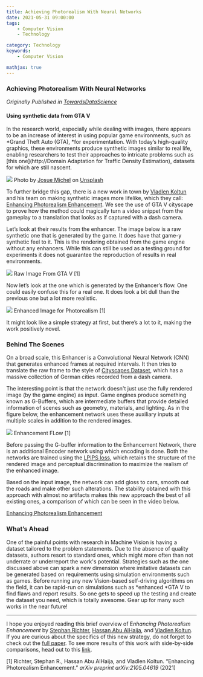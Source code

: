 ```yaml
---
title: Achieving Photorealism With Neural Networks
date: 2021-05-31 09:00:00
tags:
    - Computer Vision
    - Technology

category: Technology 
keywords:
    - Computer Vision

mathjax: true
---
```



### Achieving Photorealism With Neural Networks
*Originally Published in [TowardsDataScience](https://towardsdatascience.com/achieving-photorealism-with-neural-networks-f80ded1b4cdb)*
#### Using synthetic data from GTA V

In the research world, especially while dealing with images, there appears to be
an increase of interest in using popular game environments, such as *Grand Theft
Auto (GTA), *for experimentation. With today’s high-quality graphics, these
environments produce synthetic images similar to real life, enabling researchers
to test their approaches to intricate problems such as [this one](http://Domain
Adaptation for Traffic Density Estimation), datasets for which are still
nascent.

![](https://cdn-images-1.medium.com/max/1800/1*LXLM7-sczg_v0ufScjwMVA.jpeg)
<span class="figcaption_hack">Photo by [Josue
Michel](https://unsplash.com/@josuemichelphotography?utm_source=unsplash&utm_medium=referral&utm_content=creditCopyText)
on
[Unsplash](https://unsplash.com/s/photos/camera-old?utm_source=unsplash&utm_medium=referral&utm_content=creditCopyText)</span>

To further bridge this gap, there is a new work in town by [Vladlen
Koltun](http://vladlen.info/) and his team on making synthetic images more
lifelike, which they call: [Enhancing Photorealism
Enhancement](https://intel-isl.github.io/PhotorealismEnhancement/). We see the
use of GTA V cityscape to prove how the method could magically turn a video
snippet from the gameplay to a translation that looks as if captured with a dash
camera.

Let’s look at their results from the enhancer. The image below is a raw
synthetic one that is generated by the game. It does have that game-y synthetic
feel to it. This is the rendering obtained from the game engine without any
enhancers. While this can still be used as a testing ground for experiments it
does not guarantee the reproduction of results in real environments.

![](https://cdn-images-1.medium.com/max/1200/1*PccKm4aD6mHCpDBEuahpyg.png)
<span class="figcaption_hack">Raw Image From GTA V [1]</span>

Now let’s look at the one which is generated by the Enhancer’s flow. One could
easily confuse this for a real one. It does look a bit dull than the previous
one but a lot more realistic.

![](https://cdn-images-1.medium.com/max/1200/1*qEo150GXTx6RHsc9140bRw.jpeg)
<span class="figcaption_hack">Enhanced Image for Photorealism [1]</span>

It might look like a simple strategy at first, but there’s a lot to it, making
the work positively novel.

### **Behind The Scenes**

On a broad scale, this Enhancer is a Convolutional Neural Network (CNN) that
generates enhanced frames at required intervals. It then tries to translate the
raw frame to the style of [Cityscapes
Dataset](https://www.cityscapes-dataset.com/news/), which has a massive
collection of German cities recorded from a dash camera.

The interesting point is that the network doesn't just use the fully rendered
image (by the game engine) as input. Game engines produce something known as
G-Buffers, which are intermediate buffers that provide detailed information of
scenes such as geometry, materials, and lighting. As in the figure below, the
enhancement network uses these auxiliary inputs at multiple scales in addition
to the rendered images.

![](https://cdn-images-1.medium.com/max/1200/1*gzf11e7HXeheda-yg8hjVg.png)
<span class="figcaption_hack">Enhancement FLow [1]</span>

Before passing the G-buffer information to the Enhancement Network, there is an
additional Encoder network using which encoding is done. Both the networks are
trained using the [LPIPS loss,](https://ieeexplore.ieee.org/document/8578166)
which retains the structure of the rendered image and perceptual discrimination
to maximize the realism of the enhanced image.

Based on the input image, the network can add gloss to cars, smooth out the
roads and make other such alterations. The stability obtained with this approach
with almost no artifacts makes this new approach the best of all existing ones,
a comparison of which can be seen in the video below.

<span class="figcaption_hack">[Enhancing Photorealism
Enhancement](https://intel-isl.github.io/PhotorealismEnhancement/)</span>

### What’s Ahead

One of the painful points with research in Machine Vision is having a dataset
tailored to the problem statements. Due to the absence of quality datasets,
authors resort to standard ones, which might more often than not underrate or
underreport the work's potential. Strategies such as the one discussed above can
spark a new dimension where imitative datasets can be generated based on
requirements using simulation environments such as games. Before running any new
Vision-based self-driving algorithms on the field, it can be rapid-run on
simulations such as *enhanced *GTA V to find flaws and report results. So one
gets to speed up the testing and create the dataset you need, which is totally
awesome. Gear up for many such works in the near future!

*****

I hope you enjoyed reading this brief overview of E*nhancing Photorealism
Enhancement* by [Stephan Richter](http://www.stephanrichter.org/), [Hassan Abu
AlHaija](https://hassanhaija.github.io/), and [Vladlen
Koltun](http://vladlen.info/). If you are curious about the specifics of this
new strategy, do not forget to check out the [full
paper](http://vladlen.info/papers/EPE.pdf). To see more results of this work
with side-by-side comparisons, head out to this
[link](http://vladlen.info/papers/EPE.pdf).

[1] Richter, Stephan R., Hassan Abu AlHaija, and Vladlen Koltun. “Enhancing
Photorealism Enhancement.” *arXiv preprint arXiv:2105.04619* (2021)
